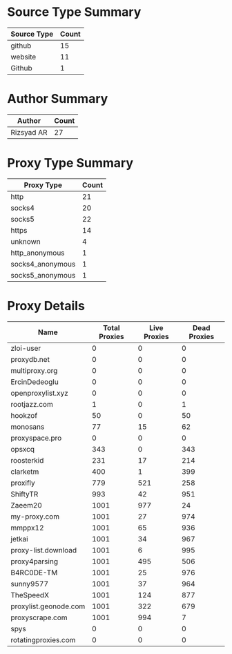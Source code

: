 # Source Type Summary

| Source Type | Count |
|-------------|-------|
| github | 15 |
| website | 11 |
| Github | 1 |


# Author Summary

| Author | Count |
|--------|-------|
| Rizsyad AR | 27 |


# Proxy Type Summary

| Proxy Type | Count |
|------------|-------|
| http | 21 |
| socks4 | 20 |
| socks5 | 22 |
| https | 14 |
| unknown | 4 |
| http_anonymous | 1 |
| socks4_anonymous | 1 |
| socks5_anonymous | 1 |


# Proxy Details

| Name | Total Proxies | Live Proxies | Dead Proxies |
|------|---------------|--------------|---------------|
| zloi-user | 0 | 0 | 0 |
| proxydb.net | 0 | 0 | 0 |
| multiproxy.org | 0 | 0 | 0 |
| ErcinDedeoglu | 0 | 0 | 0 |
| openproxylist.xyz | 0 | 0 | 0 |
| rootjazz.com | 1 | 0 | 1 |
| hookzof | 50 | 0 | 50 |
| monosans | 77 | 15 | 62 |
| proxyspace.pro | 0 | 0 | 0 |
| opsxcq | 343 | 0 | 343 |
| roosterkid | 231 | 17 | 214 |
| clarketm | 400 | 1 | 399 |
| proxifly | 779 | 521 | 258 |
| ShiftyTR | 993 | 42 | 951 |
| Zaeem20 | 1001 | 977 | 24 |
| my-proxy.com | 1001 | 27 | 974 |
| mmppx12 | 1001 | 65 | 936 |
| jetkai | 1001 | 34 | 967 |
| proxy-list.download | 1001 | 6 | 995 |
| proxy4parsing | 1001 | 495 | 506 |
| B4RC0DE-TM | 1001 | 25 | 976 |
| sunny9577 | 1001 | 37 | 964 |
| TheSpeedX | 1001 | 124 | 877 |
| proxylist.geonode.com | 1001 | 322 | 679 |
| proxyscrape.com | 1001 | 994 | 7 |
| spys | 0 | 0 | 0 |
| rotatingproxies.com | 0 | 0 | 0 |
